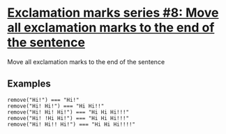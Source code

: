 # [Exclamation marks series #8: Move all exclamation marks to the end of the sentence](https://www.codewars.com/kata/exclamation-marks-series-number-8-move-all-exclamation-marks-to-the-end-of-the-sentence "https://www.codewars.com/kata/57fafd0ed80daac48800019f")

 Move all exclamation marks to the end of the sentence

## Examples

```
remove("Hi!") === "Hi!"
remove("Hi! Hi!") === "Hi Hi!!"
remove("Hi! Hi! Hi!") === "Hi Hi Hi!!!"
remove("Hi! !Hi Hi!") === "Hi Hi Hi!!!"
remove("Hi! Hi!! Hi!") === "Hi Hi Hi!!!!"
```